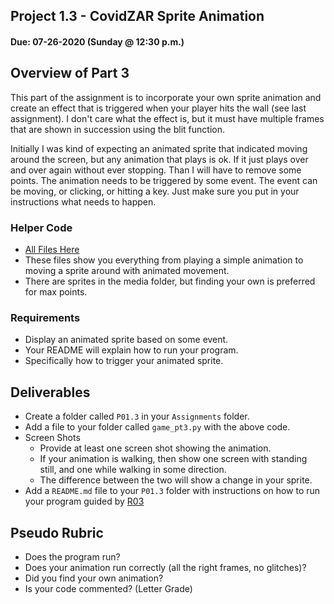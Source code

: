 ## Project 1.3 - CovidZAR Sprite Animation
#### Due: 07-26-2020 (Sunday @ 12:30 p.m.)

## Overview of Part 3

This part of the assignment is to incorporate your own sprite animation and create an effect that is triggered when your player hits the wall (see last assignment). I don't care what the effect is, but it must have multiple frames that are shown in succession using the blit function.

Initially I was kind of expecting an animated sprite that indicated moving around the screen, but any animation that plays is ok. If it just plays over and over again without ever stopping. Than I will have to remove some points. The animation needs to be triggered by some event. The event can be moving, or clicking, or hitting a key. Just make sure you put in your instructions what needs to happen.

### Helper Code

- [All Files Here](../../Resources/RP01/P01.3/README.md)
- These files show you everything from playing a simple animation to moving a sprite around with animated movement.
- There are sprites in the media folder, but finding your own is preferred for max points.


### Requirements
- Display an animated sprite based on some event. 
- Your README will explain how to run your program.
- Specifically how to trigger your animated sprite.


## Deliverables

- Create a folder called `P01.3` in your `Assignments` folder.
- Add a file to your folder called `game_pt3.py` with the above code.
- Screen Shots
  - Provide at least one screen shot showing the animation.
  - If your animation is walking, then show one screen with standing still, and one while walking in some direction.
  - The difference between the two will show a change in your sprite.
- Add a `README.md` file to your `P01.3` folder with instructions on how to run your program guided by [R03](../../Resources/R03/README.md)


## Pseudo Rubric

- Does the program run?
- Does your animation run correctly (all the right frames, no glitches)?
- Did you find your own animation?
- Is your code commented? (Letter Grade)
